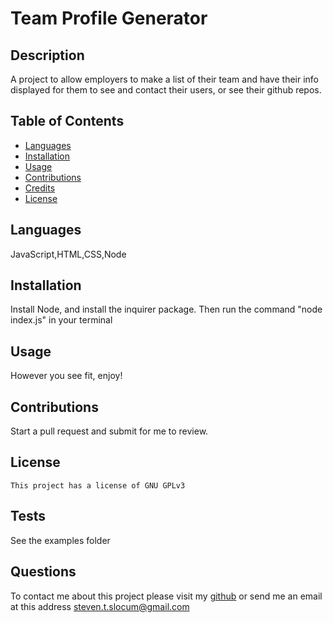 # Team Profile Generator 

## Description 

A project to allow employers to make a list of their team and have their info displayed for them to see and contact their users, or see their github repos.


## Table of Contents 

* [Languages](#languages)
* [Installation](#installation)
* [Usage](#usage)
* [Contributions](#contributions)
* [Credits](#credits)
* [License](#license)

## Languages

JavaScript,HTML,CSS,Node

## Installation

Install Node, and install the inquirer package. Then run the command "node index.js" in your terminal


## Usage 

However you see fit, enjoy!

## Contributions
Start a pull request and submit for me to review.

## License
    This project has a license of GNU GPLv3

## Tests
See the examples folder

## Questions
To contact me about this project please visit my [github](https://github.com/Gunther123) or send me an email at this address [steven.t.slocum@gmail.com](steven.t.slocum@gmail.com)
